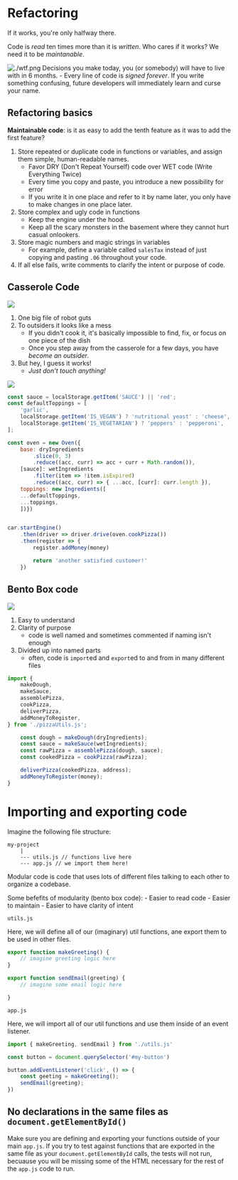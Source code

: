 Refactoring
===

If it works, you're only halfway there.

Code is _read_ ten times more than it is _written_. Who cares if it works? We need it to be _maintanable_.

![./wtf.png](./wtf.png)
Decisions you make today, you (or somebody) will have to live with in 6 months. 
    - Every line of code is _signed forever_. If you write something confusing, future developers will immediately learn and curse your name.


## Refactoring basics

__Maintainable code__: is it as easy to add the tenth feature as it was to add the first feature?

1) Store repeated or duplicate code in functions or variables, and assign them simple, human-readable names.
    - Favor DRY (Don't Repeat Yourself) code over WET code (Write Everything Twice)
    - Every time you copy and paste, you introduce a new possibility for error
    - If you write it in one place and refer to it by name later, you only have to make changes in one place later.
1) Store complex and ugly code in functions
    - Keep the engine under the hood.
    - Keep all the scary monsters in the basement where they cannot hurt casual onlookers.
1) Store magic numbers and magic strings in variables 
    - For example, define a variable called `salesTax` instead of just copying and pasting `.06` throughout your code.
1) If all else fails, write comments to clarify the intent or purpose of code.

## Casserole Code

![](./casserole.png)

1) One big file of robot guts
1) To outsiders it looks like a mess
    - If you didn't cook it, it's basically impossible to find, fix, or focus on one piece of the dish
    - Once you step away from the casserole for a few days, you have _become an outsider_. 
1) But hey, I guess it works!
    - _Just don't touch anything!_

![](./garbage.png)

```js
const sauce = localStorage.getItem('SAUCE') || 'red'; 
const defaultToppings = [
    'garlic',
    localStorage.getItem('IS_VEGAN') ? 'nutritional yeast' : 'cheese',
    localStorage.getItem('IS_VEGETARIAN') ? 'peppers' : 'pepperoni',
];

const oven = new Oven({ 
    base: dryIngredients
        .slice(0, 3)
        .reduce((acc, curr) => acc + curr + Math.random()), 
    [sauce]: wetIngredients
        .filter(item => !item.isExpired)
        .reduce((acc, curr) => { ...acc, [curr]: curr.length }), 
    toppings: new Ingredients([
    ...defaultToppings,
    ...toppings,
    ])})


car.startEngine()
    .then(driver => driver.drive(oven.cookPizza())
    .then(register => {
        register.addMoney(money)

        return 'another satisfied customer!'
    })
```


##  Bento Box code 

![](./bento.png)

1) Easy to understand
1) Clarity of purpose  
    - code is well named and sometimes commented if naming isn't enough
1) Divided up into named parts
    - often, code is `import`ed and `export`ed to and from in many different files

```js
import {
    makeDough, 
    makeSauce, 
    assemblePizza, 
    cookPizza, 
    deliverPizza, 
    addMoneyToRegister,
} from './pizzaUtils.js';

    const dough = makeDough(dryIngredients);
    const sauce = makeSauce(wetIngredients);
    const rawPizza = assemblePizza(dough, sauce);
    const cookedPizza = cookPizza(rawPizza);

    deliverPizza(cookedPizza, address);
    addMoneyToRegister(money);
}
```

# Importing and exporting code


Imagine the following file structure:

```
my-project
    |
    --- utils.js // functions live here
    --- app.js // we import them here!
```

Modular code is code that uses lots of different files talking to each other to organize a codebase.

Some befefits of modularity (bento box code):
    - Easier to read code
    - Easier to maintain
    - Easier to have clarity of intent

`utils.js`

Here, we will define all of our (imaginary) util functions, ane export them to be used in other files.

```js
export function makeGreeting() {
    // imagine greeting logic here
}

export function sendEmail(greeting) {
    // imagine some email logic here

}
```


`app.js`

Here, we will import all of our util functions and use them inside of an event listener.

```js
import { makeGreeting, sendEmail } from './utils.js'

const button = document.querySelector('#my-button')

button.addEventListener('click', () => {
    const geeting = makeGreeting();
    sendEmail(greeting);
})
```

## No declarations in the same files as `document.getElementById()`

Make sure you are defining and exporting your functions outside of your main `app.js`. If you try to test against functions that are exported in the same file as your `document.getElementById` calls, the tests will not run, becuause you will be missing some of the HTML necessary for the rest of the `app.js` code to run.
